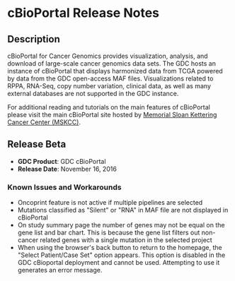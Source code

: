 # cBioPortal Release Notes

## Description

cBioPortal for Cancer Genomics provides visualization, analysis, and download of large-scale cancer genomics data sets.  The GDC hosts an instance of cBioPortal that displays harmonized data from TCGA powered by data from the GDC open-access MAF files.  Visualizations related to RPPA, RNA-Seq, copy number variation, clinical data, as well as many external databases are not supported in the GDC instance.  

For additional reading and tutorials on the main features of cBioPortal please visit the main cBioPortal site hosted by [Memorial Sloan Kettering Cancer Center (MSKCC)](http://www.cbioportal.org/).

## Release Beta

* __GDC Product__: GDC cBioPortal
* __Release Date__: November 16, 2016


### Known Issues and Workarounds
*  Oncoprint feature is not active if multiple pipelines are selected <!--SV-512-->
*  Mutations classified as "Silent" or "RNA" in MAF file are not displayed in cBioPortal <!--SV-516-->
*  On study summary page the number of genes may not be equal on the gene list and bar chart.  This is because the gene list filters out non-cancer related genes with a single mutation in the selected project <!--SV-516-->
*  When using the browser's back button to return to the homepage, the "Select Patient/Case Set" option appears. This option is disabled in the GDC cBioportal deployment and cannot be used. Attempting to use it generates an error message.
